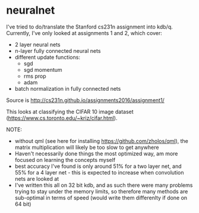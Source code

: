 # neuralnet
I've tried to do/translate the Stanford cs231n assignment into kdb/q. Currently, I've only looked at assignments 1 and 2, which cover:
* 2 layer neural nets
* n-layer fully connected neural nets
* different update functions:
  * sgd
  * sgd momentum
  * rms prop
  * adam 
* batch normalization in fully connected nets

Source is http://cs231n.github.io/assignments2016/assignment1/ 

This looks at classifying the CIFAR 10 image dataset (https://www.cs.toronto.edu/~kriz/cifar.html). 

NOTE: 
* without qml (see here for installing https://github.com/zholos/qml), the matrix multiplication will likely be too slow to get anywhere
* Haven't necessarily done things the most optimized way, am more focused on learning the concepts myself
* best accuracy I've found is only around 51% for a two layer net, and 55% for a 4 layer net - this is expected to increase when convolution nets are looked at
* I've written this all on 32 bit kdb, and as such there were many problems trying to stay under the memory limits, so therefore many methods are sub-optimal in terms of speed (would write them differenlty if done on 64 bit)
